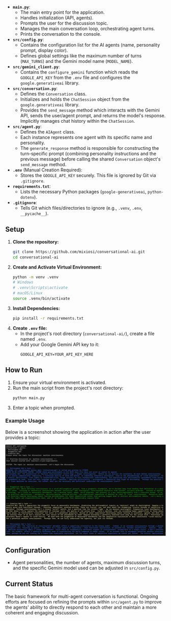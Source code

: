 

*   **`main.py`**:
    *   The main entry point for the application.
    *   Handles initialization (API, agents).
    *   Prompts the user for the discussion topic.
    *   Manages the main conversation loop, orchestrating agent turns.
    *   Prints the conversation to the console.
*   **`src/config.py`**:
    *   Contains the configuration list for the AI agents (name, personality prompt, display color).
    *   Defines global settings like the maximum number of turns (`MAX_TURNS`) and the Gemini model name (`MODEL_NAME`).
*   **`src/gemini_client.py`**:
    *   Contains the `configure_gemini` function which reads the `GOOGLE_API_KEY` from the `.env` file and configures the `google.generativeai` library.
*   **`src/conversation.py`**:
    *   Defines the `Conversation` class.
    *   Initializes and holds the `ChatSession` object from the `google.generativeai` library.
    *   Provides the `send_message` method which interacts with the Gemini API, sends the user/agent prompt, and returns the model's response. Implicitly manages chat history within the `ChatSession`.
*   **`src/agent.py`**:
    *   Defines the `AIAgent` class.
    *   Each instance represents one agent with its specific name and personality.
    *   The `generate_response` method is responsible for constructing the turn-specific prompt (combining personality instructions and the previous message) before calling the shared `Conversation` object's `send_message` method.
*   **`.env`** (Manual Creation Required):
    *   Stores the `GOOGLE_API_KEY` securely. This file is ignored by Git via `.gitignore`.
*   **`requirements.txt`**:
    *   Lists the necessary Python packages (`google-generativeai`, `python-dotenv`).
*   **`.gitignore`**:
    *   Tells Git which files/directories to ignore (e.g., `.venv`, `.env`, `__pycache__`).

## Setup

1.  **Clone the repository:**
    ```bash
    git clone https://github.com/mixiosi/conversational-ai.git
    cd conversational-ai
    ```
2.  **Create and Activate Virtual Environment:**
    ```bash
    python -m venv .venv
    # Windows
    # .venv\Scripts\activate
    # macOS/Linux
    source .venv/bin/activate
    ```
3.  **Install Dependencies:**
    ```bash
    pip install -r requirements.txt
    ```
4.  **Create `.env` file:**
    *   In the project's root directory (`conversational-ai/`), create a file named `.env`.
    *   Add your Google Gemini API key to it:
        ```
        GOOGLE_API_KEY=YOUR_API_KEY_HERE
        ```

## How to Run

1.  Ensure your virtual environment is activated.
2.  Run the main script from the project's root directory:
    ```bash
    python main.py
    ```
3.  Enter a topic when prompted.

### Example Usage

Below is a screenshot showing the application in action after the user provides a topic:

![Demo screenshot of the conversational AI application in action](images/demo.png)

## Configuration

*   Agent personalities, the number of agents, maximum discussion turns, and the specific Gemini model used can be adjusted in `src/config.py`.

## Current Status

The basic framework for multi-agent conversation is functional. Ongoing efforts are focused on refining the prompts within `src/agent.py` to improve the agents' ability to directly respond to each other and maintain a more coherent and engaging discussion.
